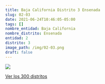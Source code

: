 ```yaml
---
title: Baja California Distrito 3 Ensenada
slug: 02-03
date: 2021-06-24T10:46:05-05:00
tags: []
nombre_entidad: Baja California
nombre_distrito: Ensenada
entidad: 2
distrito: 3
image_path: /img/02-03.png
draft: false
---
```


![](/img/02-03.png)

[Ver los 300 distritos](/docs/elecciones-2021)

